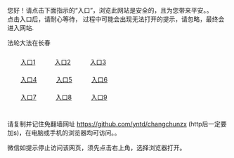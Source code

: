 您好！请点击下面指示的“入口”，浏览此网站是安全的，且为您带来平安。。 <br/>
点击入口后，请耐心等待， 过程中可能会出现无法打开的提示，请忽略，最终会进入网站. </br>

法轮大法在长春<br/>
<div style="padding:10px"><a style="margin:20px" target="_blank" href="https://d18gv1o01znxww.cloudfront.net/2Qpsp?raxcj" id="ccLink1" rel="nofollow">入口1</a> <a target="_blank" style="margin:20px" href="https://d2gy0q71hanns8.cloudfront.net/2Qpsp?blzqsvm" id="ccLink2" rel="nofollow">入口2</a> <a style="margin:20px" target="_blank" href="https://d19iezwwkyj6r3.cloudfront.net/2Qpsp?idyigzaq" id="ccLink3" rel="nofollow">入口3</a></div>

<div style="padding:10px" ><a style="margin:20px" target="_blank" href="https://d18gv1o01znxww.cloudfront.net/2Qpsp?raxcj" id="ccLink4" rel="nofollow">入口4</a> <a style="margin:20px" href="https://d2gy0q71hanns8.cloudfront.net/2Qpsp?blzqsvm" target="_blank" id="ccLink5" rel="nofollow">入口5</a> <a style="margin:20px" href="https://d19iezwwkyj6r3.cloudfront.net/2Qpsp?idyigzaq" target="_blank" id="ccLink6" rel="nofollow">入口6</a></div>

<div style="padding:10px"><a style="margin:20px" target="_blank" href="https://d18gv1o01znxww.cloudfront.net/2Qpsp?raxcj" id="ccLink7" rel="nofollow">入口7</a> <a style="margin:20px" href="https://d2gy0q71hanns8.cloudfront.net/2Qpsp?blzqsvm" target="_blank" id="ccLink8" rel="nofollow">入口8</a> <a style="margin:20px" target="_blank" href="https://d19iezwwkyj6r3.cloudfront.net/2Qpsp?idyigzaq" id="ccLink9" rel="nofollow">入口9</a></div>

<br/>



请复制并记住免翻墙网址 https://github.com/yntd/changchunzx (http后一定要加s)，在电脑或手机的浏览器均可访问。。<br/>

微信如提示停止访问该网页，须先点击右上角，选择浏览器打开。

